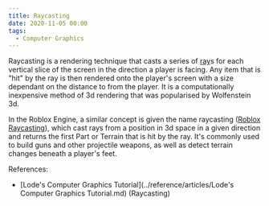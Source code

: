 ```yaml
---
title: Raycasting
date: 2020-11-05 00:00
tags:
  - Computer Graphics 
---
```


Raycasting is a rendering technique that casts a series of [ray](ray.md)s for each vertical slice of the screen in the direction a player is facing. Any item that is "hit" by the ray is then rendered onto the player's screen with a size dependant on the distance to from the player. It is a computationally inexpensive method of 3d rendering that was popularised by Wolfenstein 3d.

In the Roblox Engine, a similar concept is given the name raycasting ([Roblox Raycasting](roblox-raycasting.md)), which cast rays from a position in 3d space in a given direction and returns the first Part or Terrain that is hit by the ray. It's commonly used to build guns and other projectile weapons, as well as detect terrain changes beneath a player's feet.

References:

* [Lode's Computer Graphics Tutorial](../reference/articles/Lode's Computer Graphics Tutorial.md) (Raycasting)